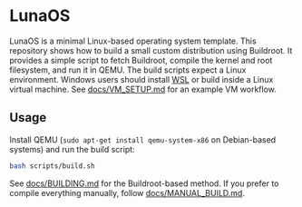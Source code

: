 # LunaOS

LunaOS is a minimal Linux-based operating system template. This repository shows
how to build a small custom distribution using Buildroot. It provides a simple
script to fetch Buildroot, compile the kernel and root filesystem, and run it in
QEMU. The build scripts expect a Linux environment. Windows users should install
[WSL](https://learn.microsoft.com/windows/wsl/) or build inside a Linux virtual
machine. See [docs/VM_SETUP.md](docs/VM_SETUP.md) for an example VM workflow.

## Usage
Install QEMU (`sudo apt-get install qemu-system-x86` on Debian-based systems) and run the build script:
```bash
bash scripts/build.sh
```

See [docs/BUILDING.md](docs/BUILDING.md) for the Buildroot-based method. If you prefer to compile everything manually, follow [docs/MANUAL_BUILD.md](docs/MANUAL_BUILD.md).
